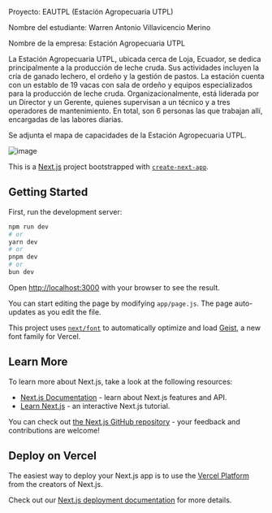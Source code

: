 
Proyecto: EAUTPL (Estación Agropecuaria UTPL)

Nombre del estudiante: Warren Antonio Villavicencio Merino 

Nombre de la empresa: Estación Agropecuaria UTPL

La Estación Agropecuaria UTPL, ubicada cerca de Loja, Ecuador, se dedica principalmente a la producción de leche cruda. Sus actividades incluyen la cría de ganado lechero, el ordeño y la gestión de pastos. La estación cuenta con un establo de 19 vacas con sala de ordeño y equipos especializados para la producción de leche cruda. Organizacionalmente, está liderada por un Director y un Gerente, quienes supervisan a un técnico y a tres operadores de mantenimiento. En total, son 6 personas las que trabajan allí, encargadas de las labores diarias.

Se adjunta el mapa de capacidades de la Estación Agropecuaria UTPL.

![image](https://github.com/user-attachments/assets/8e056259-b9c8-44b4-a771-b9c85e49d8a2)

This is a [Next.js](https://nextjs.org) project bootstrapped with [`create-next-app`](https://github.com/vercel/next.js/tree/canary/packages/create-next-app).

## Getting Started

First, run the development server:

```bash
npm run dev
# or
yarn dev
# or
pnpm dev
# or
bun dev
```



Open [http://localhost:3000](http://localhost:3000) with your browser to see the result.

You can start editing the page by modifying `app/page.js`. The page auto-updates as you edit the file.

This project uses [`next/font`](https://nextjs.org/docs/app/building-your-application/optimizing/fonts) to automatically optimize and load [Geist](https://vercel.com/font), a new font family for Vercel.

## Learn More

To learn more about Next.js, take a look at the following resources:

- [Next.js Documentation](https://nextjs.org/docs) - learn about Next.js features and API.
- [Learn Next.js](https://nextjs.org/learn) - an interactive Next.js tutorial.

You can check out [the Next.js GitHub repository](https://github.com/vercel/next.js) - your feedback and contributions are welcome!

## Deploy on Vercel

The easiest way to deploy your Next.js app is to use the [Vercel Platform](https://vercel.com/new?utm_medium=default-template&filter=next.js&utm_source=create-next-app&utm_campaign=create-next-app-readme) from the creators of Next.js.

Check out our [Next.js deployment documentation](https://nextjs.org/docs/app/building-your-application/deploying) for more details.
